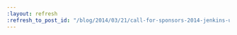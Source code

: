 ```yaml
---
:layout: refresh
:refresh_to_post_id: "/blog/2014/03/21/call-for-sponsors-2014-jenkins-user-conferences"
---
```

